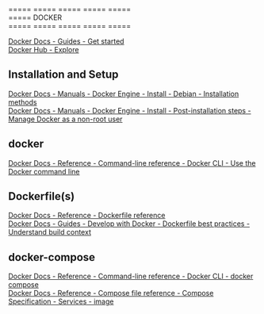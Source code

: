 ===== ===== ===== ===== =====  
===== DOCKER  
===== ===== ===== ===== =====  

[Docker Docs - Guides - Get started](https://docs.docker.com/get-started/)  
[Docker Hub - Explore](https://hub.docker.com/search)  

## Installation and Setup
[Docker Docs - Manuals - Docker Engine - Install - Debian - Installation methods](https://docs.docker.com/engine/install/debian/#installation-methods)  
[Docker Docs - Manuals - Docker Engine - Install - Post-installation steps - Manage Docker as a non-root user](https://docs.docker.com/engine/install/linux-postinstall/#manage-docker-as-a-non-root-user)  

## docker
[Docker Docs - Reference - Command-line reference - Docker CLI - Use the Docker command line](https://docs.docker.com/engine/reference/commandline/cli/)  

## Dockerfile(s)
[Docker Docs - Reference - Dockerfile reference](https://docs.docker.com/engine/reference/builder/)  
[Docker Docs - Guides - Develop with Docker - Dockerfile best practices - Understand build context](https://docs.docker.com/develop/develop-images/dockerfile_best-practices/#understand-build-context)  

## docker-compose
[Docker Docs - Reference - Command-line reference - Docker CLI - docker compose](https://docs.docker.com/compose/reference/)  
[Docker Docs - Reference - Compose file reference - Compose Specification - Services - image](https://docs.docker.com/compose/compose-file/05-services/#image)  


